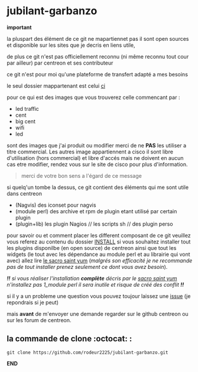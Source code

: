 # jubilant-garbanzo

__important__

la pluspart des élément de ce git ne mapartiennet pas il sont open sources et disponible sur les sites que je decris en liens utile,

de plus ce git n'est pas officiellement reconnu (ni même reconnu tout cour par ailleur) par centreon et ses contributeur 

ce git n'est pour moi qu'une plateforme de transfert adapté a mes besoins

le seul dossier mappartenant est celui [ci](https://github.com/rodeur2225/jubilant-garbanzo/tree/master/2_plugin%2Blib/2_other) 

pour ce qui est des images que vous trouverez celle commencant par :
+ led traffic
+ cent
+ big cent
+ wifi
+ led

sont des images que j'ai produit ou modifier merci de ne __PAS__ les utiliser a titre commercial.
Les autres image appartiennent a cisco il sont libre d'utilisation (hors commercial) et libre d'accés mais ne doivent en aucun cas etre modifier, rendez vous sur le site de cisco pour plus d'information.

> merci de votre bon sens a l'égard de ce message

si quelq'un tombe la dessus, ce git contient des éléments qui me sont utile dans centreon 

- (Nagvis) des iconset pour nagvis
- (module perl) des archive et rpm de plugin etant utilisé par certain plugin
- (plugin+lib) les plugin Nagios // les scripts sh // des plugin perso

pour savoir ou et comment placer les different composant de ce git veuillez vous referez au contenu du dossier [INSTALL](https://github.com/rodeur2225/jubilant-garbanzo/tree/master/INSTALL)
si vous souhaitez installer tout les plugins disponilbe (en open source) de centreon ainsi que tout les widgets 
  (le tout avec les dépendance au module perl et au librairie qui vont avec)
allez lire [le sacro saint yum](https://github.com/rodeur2225/jubilant-garbanzo/blob/master/le%20sacro%20saint%20yum.md) (_malgrés son efficacité je ne recommande pas de tout installer prenez seulement ce dont vous avez besoin_).

_**!!** si vous réaliser l'installation **complète** décris par le [sacro saint yum](https://github.com/rodeur2225/jubilant-garbanzo/blob/master/le%20sacro%20saint%20yum.md) n'installez pas 1_module perl il sera inutile
et risque de créé des conflit **!!**_

si il y a un probleme une question vous pouvez toujour laissez une [issue](https://github.com/rodeur2225/jubilant-garbanzo/issues) (je repondrais si je peut)

mais __avant__ de m'envoyer une demande regarder sur le github centreon ou sur les forum de centreon.
  
  ## la commande de clone :octocat: :
  
  ```Shell
  git clone https://github.com/rodeur2225/jubilant-garbanzo.git
  ```
__END__
